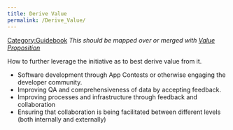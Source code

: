 ```yaml
---
title: Derive Value
permalink: /Derive_Value/
---
```


[Category:Guidebook](/Category:Guidebook "wikilink") *This should be mapped over or merged with [Value Proposition](/Value_Proposition "wikilink")*

How to further leverage the initiative as to best derive value from it.

-   Software development through App Contests or otherwise engaging the developer community.
-   Improving QA and comprehensiveness of data by accepting feedback.
-   Improving processes and infrastructure through feedback and collaboration
-   Ensuring that collaboration is being facilitated between different levels (both internally and externally)
